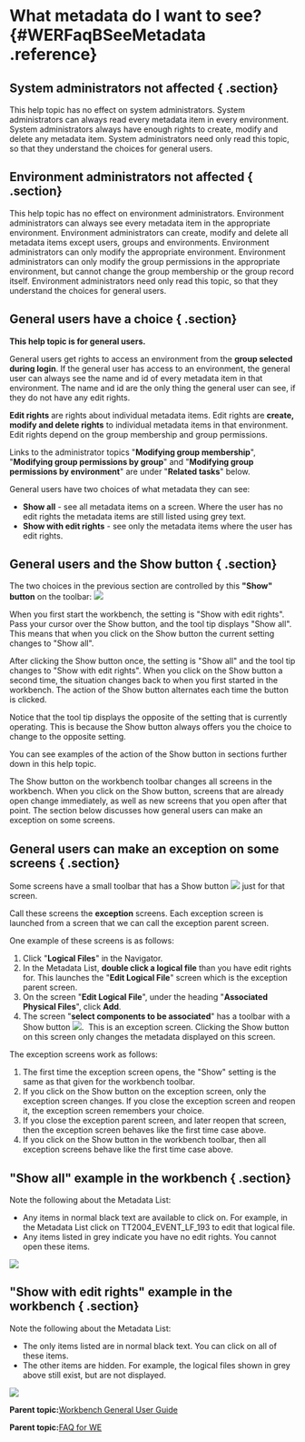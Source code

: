 # What metadata do I want to see? {#WERFaqBSeeMetadata .reference}

## System administrators not affected { .section}

This help topic has no effect on system administrators. System administrators can always read every metadata item in every environment. System administrators always have enough rights to create, modify and delete any metadata item. System administrators need only read this topic, so that they understand the choices for general users.

## Environment administrators not affected { .section}

This help topic has no effect on environment administrators. Environment administrators can always see every metadata item in the appropriate environment. Environment administrators can create, modify and delete all metadata items except users, groups and environments. Environment administrators can only modify the appropriate environment. Environment administrators can only modify the group permissions in the appropriate environment, but cannot change the group membership or the group record itself. Environment administrators need only read this topic, so that they understand the choices for general users.

## General users have a choice { .section}

**This help topic is for general users.**

General users get rights to access an environment from the **group selected during login**. If the general user has access to an environment, the general user can always see the name and id of every metadata item in that environment. The name and id are the only thing the general user can see, if they do not have any edit rights.

**Edit rights** are rights about individual metadata items. Edit rights are **create, modify and delete rights** to individual metadata items in that environment. Edit rights depend on the group membership and group permissions.

Links to the administrator topics "**Modifying group membership**", "**Modifying group permissions by group**" and "**Modifying group permissions by environment**" are under "**Related tasks**" below.

General users have two choices of what metadata they can see:

-   **Show all** - see all metadata items on a screen. Where the user has no edit rights the metadata items are still listed using grey text.
-   **Show with edit rights** - see only the metadata items where the user has edit rights.

## General users and the Show button { .section}

The two choices in the previous section are controlled by this **"Show" button** on the toolbar: ![](images/Icon_Show_Toggle_01.gif)

When you first start the workbench, the setting is "Show with edit rights". Pass your cursor over the Show button, and the tool tip displays "Show all". This means that when you click on the Show button the current setting changes to "Show all".

After clicking the Show button once, the setting is "Show all" and the tool tip changes to "Show with edit rights". When you click on the Show button a second time, the situation changes back to when you first started in the workbench. The action of the Show button alternates each time the button is clicked.

Notice that the tool tip displays the opposite of the setting that is currently operating. This is because the Show button always offers you the choice to change to the opposite setting.

You can see examples of the action of the Show button in sections further down in this help topic.

The Show button on the workbench toolbar changes all screens in the workbench. When you click on the Show button, screens that are already open change immediately, as well as new screens that you open after that point. The section below discusses how general users can make an exception on some screens.

## General users can make an exception on some screens { .section}

Some screens have a small toolbar that has a Show button ![](images/Icon_Show_Toggle_01.gif) just for that screen.

Call these screens the **exception** screens. Each exception screen is launched from a screen that we can call the exception parent screen.

One example of these screens is as follows:

1.  Click "**Logical Files**" in the Navigator.
2.  In the Metadata List, **double click a logical file** than you have edit rights for. This launches the "**Edit Logical File**" screen which is the exception parent screen.
3.  On the screen "**Edit Logical File**", under the heading "**Associated Physical Files**", click **Add**.
4.  The screen "**select components to be associated**" has a toolbar with a Show button ![](images/Icon_Show_Toggle_01.gif).  This is an exception screen. Clicking the Show button on this screen only changes the metadata displayed on this screen.

The exception screens work as follows:

1.  The first time the exception screen opens, the "Show" setting is the same as that given for the workbench toolbar.
2.  If you click on the Show button on the exception screen, only the exception screen changes. If you close the exception screen and reopen it, the exception screen remembers your choice.
3.  If you close the exception parent screen, and later reopen that screen, then the exception screen behaves like the first time case above.
4.  If you click on the Show button in the workbench toolbar, then all exception screens behave like the first time case above.

## "Show all" example in the workbench { .section}

Note the following about the Metadata List:

-   Any items in normal black text are available to click on. For example, in the Metadata List click on TT2004\_EVENT\_LF\_193 to edit that logical file.
-   Any items listed in grey indicate you have no edit rights. You cannot open these items.

![](images/ER_WB_All_01.gif)

## "Show with edit rights" example in the workbench { .section}

Note the following about the Metadata List:

-   The only items listed are in normal black text. You can click on all of these items.
-   The other items are hidden. For example, the logical files shown in grey above still exist, but are not displayed.

![](images/ER_WB_Edit_01.gif)

**Parent topic:**[Workbench General User Guide](../html/AAR580WEGenUser.md)

**Parent topic:**[FAQ for WE](../html/SARFaqWE.md)

